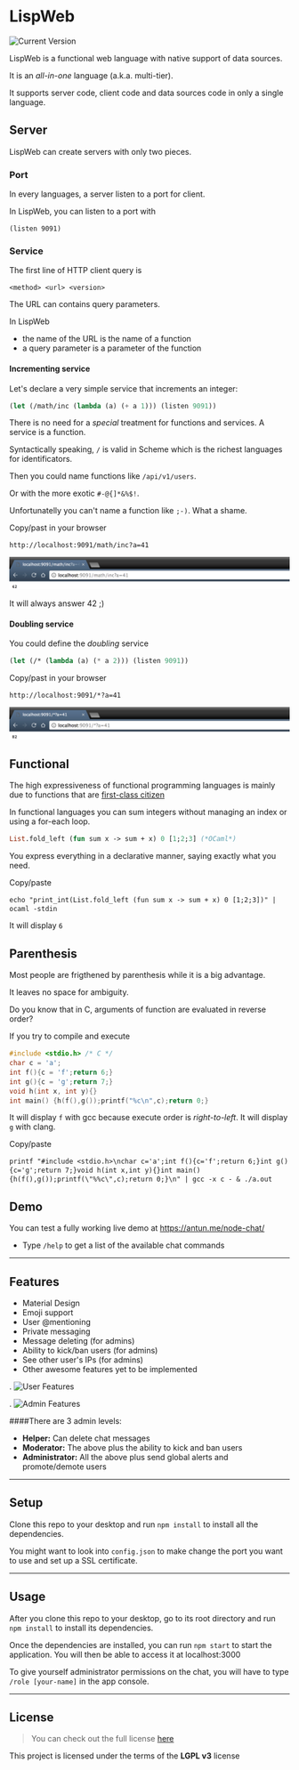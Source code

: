 LispWeb
============
![Current Version](https://img.shields.io/badge/version-1.0.0--beta-green.svg)

LispWeb is a functional web language with native support of data sources.

It is an *all-in-one* language (a.k.a. multi-tier). 

It supports server code, client code and data sources code in only a single language.

## Server

LispWeb can create servers with only two pieces.

### Port

In every languages, a server listen to a port for client.

In LispWeb, you can listen to a port with

```
(listen 9091)
```

### Service

The first line of HTTP client query is

```
<method> <url> <version>
```

The URL can contains query parameters.

In LispWeb

-  the name of the URL is the name of a function
-  a query parameter is a parameter of the function

#### Incrementing service

Let's declare a very simple service that increments an integer:

```scheme
(let (/math/inc (lambda (a) (+ a 1))) (listen 9091))
```

There is no need for a *special* treatment for functions and services.
A service is a function.

Syntactically speaking, `/` is valid in Scheme which is the richest languages for identificators.

Then you could name functions like `/api/v1/users`. 

Or with the more exotic `#-@{]*&%$!`.

Unfortunatelly you can't name a function like `;-)`. What a shame.

Copy/past in your browser

```
http://localhost:9091/math/inc?a=41
```
![](inc.png)

It will always answer 42 ;)

#### Doubling service

You could define the *doubling* service

```scheme
(let (/* (lambda (a) (* a 2))) (listen 9091))
```

Copy/past in your browser

```
http://localhost:9091/*?a=41
```
![](mult.png)

## Functional

The high expressiveness of functional programming languages is mainly due to functions that are [first-class citizen](https://en.wikipedia.org/wiki/First-class_citizen)

In functional languages you can sum integers without managing an index or using a for-each loop.

```ocaml
List.fold_left (fun sum x -> sum + x) 0 [1;2;3] (*OCaml*)
```

You express everything in a declarative manner, saying exactly what you need.

Copy/paste

```shell
echo "print_int(List.fold_left (fun sum x -> sum + x) 0 [1;2;3])" | ocaml -stdin
```

It will display `6`

## Parenthesis 

Most people are frigthened by parenthesis while it is a big advantage. 

It leaves no space for ambiguity.

Do you know that in C, arguments of function are evaluated in reverse order?

If you try to compile and execute

```c
#include <stdio.h> /* C */
char c = 'a';
int f(){c = 'f';return 6;}
int g(){c = 'g';return 7;}
void h(int x, int y){}
int main() {h(f(),g());printf("%c\n",c);return 0;}
```

It will display `f` with gcc because execute order is *right-to-left*.
It will display `g` with clang.

Copy/paste 

```shell
printf "#include <stdio.h>\nchar c='a';int f(){c='f';return 6;}int g(){c='g';return 7;}void h(int x,int y){}int main(){h(f(),g());printf(\"%%c\",c);return 0;}\n" | gcc -x c - & ./a.out
```

## Demo
You can test a fully working live demo at https://antun.me/node-chat/
- Type `/help` to get a list of the available chat commands

---

## Features
- Material Design
- Emoji support
- User @mentioning
- Private messaging
- Message deleting (for admins)
- Ability to kick/ban users (for admins)
- See other user's IPs (for admins)
- Other awesome features yet to be implemented

.
![User Features](http://i.imgur.com/WbF1fi2.png)

.
![Admin Features](http://i.imgur.com/xQFaadt.png)


####There are 3 admin levels:
- **Helper:** Can delete chat messages
- **Moderator:** The above plus the ability to kick and ban users
- **Administrator:** All the above plus send global alerts and promote/demote users

---

## Setup
Clone this repo to your desktop and run `npm install` to install all the dependencies.

You might want to look into `config.json` to make change the port you want to use and set up a SSL certificate.

---

## Usage
After you clone this repo to your desktop, go to its root directory and run `npm install` to install its dependencies.

Once the dependencies are installed, you can run  `npm start` to start the application. You will then be able to access it at localhost:3000

To give yourself administrator permissions on the chat, you will have to type `/role [your-name]` in the app console.

---

## License
>You can check out the full license [here](https://github.com/IgorAntun/node-chat/blob/master/LICENSE)

This project is licensed under the terms of the **LGPL v3** license